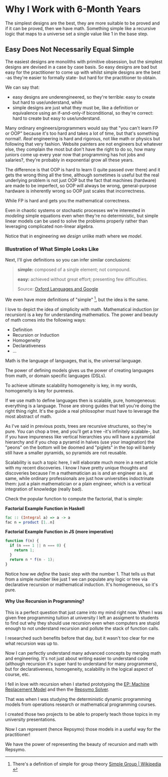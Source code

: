 <!-- Copyright (c) 2022 Tobias Briones. All rights reserved. -->
<!-- SPDX-License-Identifier: CC-BY-4.0 -->
<!-- This file is part of https://github.com/tobiasbriones/blog -->

# Why I Work with 6-Month Years

The simplest designs are the best, they are more suitable to be proved and
if it can be proved, then we have math. Something simple like a recursive
logic that maps to a universe set a single value like 1 in the base step.

## Easy Does Not Necessarily Equal Simple

The easiest designs are monoliths with primitive obsession, but the simplest 
designs are devised in a case by case basis. So easy designs are bad but easy 
for the practitioner to come up with whilst simple designs are the best -as
they're easier to formally state- but hard for the practitioner to obtain.

We can say that:

- easy designs are underengineered, so they're terrible: easy to create but hard
  to use/understand, while
- simple designs are just what they must be, like a definition or 
  equivalence using an if-and-only-if biconditional, so they're correct: 
  hard to create but easy to use/understand.

Many ordinary engineers/programmers would say that "you can't learn FP or 
OOP" because it's too hard and takes a lot of time, but that's something 
normal!. *Real* engineering is hard and rigorous, not like math or physics 
but following that very fashion. Website painters are not engineers but whatever
else, they complain the most but don't have the right to do so, how many 
juniors come up every year now that programming has hot jobs and salaries?, 
they're probably in exponential grow all these years.

The difference is that OOP is hard to learn (I quite passed over there) and 
it gets the wrong thing all the time, although sometimes is useful but the 
real underlying problem is not just OOP but the fact that machines (hardware)
are made to be imperfect, so OOP will always be wrong, general-purpose 
hardware is inherently wrong so OOP just scales that incorrectness.

While FP is hard and gets you the mathematical correctness.

Even in chaotic systems or stochastic processes we're interested in 
*modeling* simple equations even when they're no deterministic, but simple
linear models can be used to solve the problems properly rather than leveraging
complicated non-linear algebra.

Notice that in engineering we *design* unlike math where we *model*.

### Illustration of What Simple Looks Like

Next, I'll give definitions so you can infer similar conclusions:

> **simple:** composed of a single element; not compound.
>
> **easy:** achieved without great effort; presenting few difficulties.
>
> Source: [Oxford Languages and Google](https://languages.oup.com/google-dictionary-en)


We even have more definitions of "simple" [^1], but the idea is the same.

[^1]: There's a definition of simple for group theory
    [Simple Group \| Wikipedia ](https://en.wikipedia.org/wiki/Simple_group)

I love to depict the idea of simplicity with math. Mathematical induction
(or recursion) is a key for understanding mathematics. The power and beauty
of math comes into the following ways:

- Definition
- Recursion or Induction
- Homogeneity
- Declarativeness
- ...

Math is the language of languages, that is, the universal language.

The power of defining models gives us the power of creating languages from math,
or domain specific languages (DSLs).

To achieve ultimate scalability homogeneity is key, in my words, homogeneity
is key for pureness.

If we use math to define languages then is scalable, pure, homogeneous:
everything is a language. Those are strong guides that tell you're doing the
right thing right. It's the guide a real philosopher must have to leverage
the most abstract of math.

As I've said in previous posts, trees are recursive structures, so they're
pure. You can chop a tree, and you'll get a tree -it's infinitely scalable-,
but if you have impureness like vertical hierarchies you will have a
pyramidal hierarchy and if you chop a pyramid in halves (use your imagination)
the "peons" on the bottom will be doomed and "piglets" in the top will
barely still have a smaller pyramids, so pyramids are not reusable.

Scalability is such a topic here, I will elaborate much more in a next article
with my recent discoveries. I know I have pretty unique thoughts and
discoveries because I'm a mathematician as is and an engineer as is, at same,
while ordinary professionals are just how universities indoctrinate them:
just a plain mathematician or a plain engineer, which is a vertical
integration of knowledge (really bad).

Check the popular function to compute the factorial, that is simple:

**Factorial Example Function in Haskell**

```haskell
fac :: (Integral a) => a -> a
fac n = product [1..n]
```

**Factorial Example Function in JS (more imperative)**

```js
function f(n) {
  if (n === 1 || n === 0) {
    return 1;
  }
  return n * f(n - 1);
}
```

Notice how we *define* the basic step with the number 1. That tells us that
from a simple number like just 1 we can populate any logic or tree via
declarative recursion or mathematical induction. It's homogeneous, so it's pure.

#### Why Use Recursion in Programming?

This is a perfect question that just came into my mind right now. When I was
given free programming tuition at university I left an assigment to
students to find out why they should use recursion even when computers are
stupid enough to not understand recursion and pollute the stack of function
calls.

I researched such benefits before that day, but it wasn't too clear for me
what recursion was up to.

Now I can perfectly understand many advanced concepts by merging math and
engineering. It's not just about writing easier to understand code
(although recursion it's super hard to understand for many programmers), but
for declarativeness, homogeneity, scalability in the logical aspect of
course, etc.

I fell in love with recursion when I started prototyping the
[EP: Machine Replacement Model](https://github.com/tobiasbriones/ep-machine-replacement-model)
and then the [Repsymo Solver](https://repsymo.com).

That was when I was studying the deterministic dynamic programming models from
operations research or mathematical programming courses.

I created those two projects to be able to properly teach those topics in my
university presentations.

Now I can represent (hence Repsymo) those models in a useful way for the
practitioner!

We have the power of representing the beauty of recursion and math with Repsymo.
